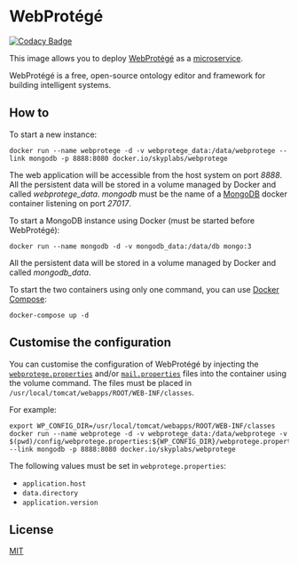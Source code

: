 # WebProtégé

[![Codacy Badge](https://api.codacy.com/project/badge/Grade/168f293b92f64cf1a7a56cee6f914e3c)](https://www.codacy.com/app/skyper/webprotege-dockerfile?utm_source=github.com&amp;utm_medium=referral&amp;utm_content=SkypLabs/webprotege-dockerfile&amp;utm_campaign=Badge_Grade)

This image allows you to deploy [WebProtégé][webprotege] as a [microservice][microservice].

WebProtégé is a free, open-source ontology editor and framework for building intelligent systems.

## How to

To start a new instance:

    docker run --name webprotege -d -v webprotege_data:/data/webprotege --link mongodb -p 8888:8080 docker.io/skyplabs/webprotege

The web application will be accessible from the host system on port *8888*. All the persistent data will be stored in a volume managed by Docker and called *webprotege_data*. *mongodb* must be the name of a [MongoDB][mongodb] docker container listening on port *27017*.

To start a MongoDB instance using Docker (must be started before WebProtégé):

    docker run --name mongodb -d -v mongodb_data:/data/db mongo:3

All the persistent data will be stored in a volume managed by Docker and called *mongodb_data*.

To start the two containers using only one command, you can use [Docker Compose][docker-compose]:

    docker-compose up -d

## Customise the configuration

You can customise the configuration of WebProtégé by injecting the [`webprotege.properties`][webprotege-properties] and/or [`mail.properties`][mail-properties] files into the container using the volume command. The files must be placed in `/usr/local/tomcat/webapps/ROOT/WEB-INF/classes`.

For example:

    export WP_CONFIG_DIR=/usr/local/tomcat/webapps/ROOT/WEB-INF/classes
    docker run --name webprotege -d -v webprotege_data:/data/webprotege -v $(pwd)/config/webprotege.properties:${WP_CONFIG_DIR}/webprotege.properties:ro --link mongodb -p 8888:8080 docker.io/skyplabs/webprotege

The following values must be set in `webprotege.properties`:

*    `application.host`
*    `data.directory`
*    `application.version`

## License

[MIT][license]

 [docker-compose]: https://www.docker.com/products/docker-compose
 [license]: http://opensource.org/licenses/MIT
 [mail-properties]: https://github.com/SkypLabs/webprotege-dockerfile/blob/master/config/mail.properties
 [microservice]: https://en.wikipedia.org/wiki/Microservices
 [mongodb]: https://www.mongodb.com/
 [webprotege]: https://protegewiki.stanford.edu/wiki/WebProtege
 [webprotege-properties]: https://github.com/SkypLabs/webprotege-dockerfile/blob/master/config/webprotege.properties

